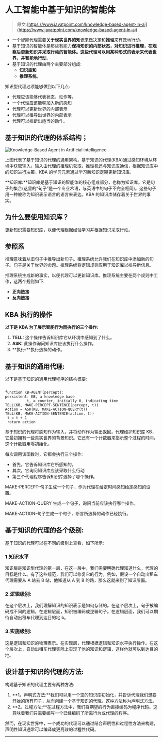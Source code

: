 # 人工智能中基于知识的智能体

> 原文:[https://www.javatpoint.com/knowledge-based-agent-in-ai](https://www.javatpoint.com/knowledge-based-agent-in-ai)

*   一个智能代理需要**关于现实世界的知识**来做决定和**推理**来有效地行动。
*   基于知识的智能体是那些有能力**保持知识的内部状态，对知识进行推理，在观察后更新知识并采取行动的智能体。这些代理可以用某种形式的表示来代表世界，并智能地行动**。
*   基于知识的代理由两个主要部分组成:
    *   **知识库和**
    *   **推理系统**。

知识型代理必须能够做到以下几点:

*   代理应该能够代表状态、动作等。
*   一个代理应该能够加入新的感知
*   代理可以更新世界的内部表示
*   代理可以推导出世界的内部表示
*   代理可以推断出适当的动作。

## 基于知识的代理的体系结构；

![Knowledge-Based Agent in Artificial intelligence](../Images/e1ca661b7fa3dc0f13fe1a02ef313204.png)

上图代表了基于知识的代理的通用架构。基于知识的代理(KBA)通过感知环境从环境中获取输入。输入由代理的推理机获取，推理机还与知识库通信，根据知识库中的知识进行决策。KBA 的学习元素通过学习新知识定期更新知识库。

**知识库:**知识库是基于知识的智能体的核心组成部分，也称为知识库。它是句子的集合(这里的“句子”是一个专业术语，与英语中的句子不完全相同)。这些句子用一种被称为知识表示语言的语言来表达。KBA 的知识库储存着关于世界的事实。

## 为什么要使用知识库？

更新知识需要知识库，以便代理根据经验学习并根据知识采取行动。

## 参照系

推理意味着从旧句子中推导出新句子。推理系统允许我们在知识库中添加新的句子。句子是关于世界的命题。推理系统将逻辑规则应用于知识库以推导新信息。

推理系统生成新的事实，以便代理可以更新知识库。推理系统主要在两个规则中工作，这两个规则如下:

*   **正向链接**
*   **反向链接**

## KBA 执行的操作

**以下是 KBA 为了展示智能行为而执行的三个操作:**

1.  **TELL:** 这个操作告诉知识库它从环境中感知到了什么。
2.  **ASK:** 此操作询问知识库应该执行什么操作。
3.  **执行:**执行选择的动作。

## 基于知识的通用代理:

以下是基于知识的通用代理程序的结构概要:

```

function KB-AGENT(percept):
persistent: KB, a knowledge base 
          t, a counter, initially 0, indicating time 
TELL(KB, MAKE-PERCEPT-SENTENCE(percept, t)) 
Action = ASK(KB, MAKE-ACTION-QUERY(t)) 
TELL(KB, MAKE-ACTION-SENTENCE(action, t))
 t = t + 1
 return action 

```

基于知识的代理将感知作为输入，并将动作作为输出返回。代理维护知识库 KB，它最初拥有一些真实世界的背景知识。它还有一个计数器来指示整个过程的时间，这个计数器用零初始化。

每次调用该函数时，它都会执行三个操作:

*   首先，它告诉知识库它所感知的。
*   其次，它询问知识库应该采取什么行动
*   第三个代理程序告诉知识库选择了哪个操作。

MAKE-PERCEPT-句子生成一个句子，作为代理在给定时间感知给定感知的设置。

MAKE-ACTION-QUERY 生成一个句子，询问当前应该执行哪个操作。

MAKE-ACTION-句子生成一个句子，断言所选择的动作已经执行。

## 基于知识的代理的各个级别:

基于知识的代理可以在不同的级别上查看，如下所示:

### 1.知识水平

知识层是知识型代理的第一层，在这一层中，我们需要明确代理知道什么，代理的目标是什么。有了这些规范，我们可以修复它的行为。例如，假设一个自动出租车代理需要从 A 站去 B 站，他知道从 A 到 B 的路，那么这就来到了知识层面。

### 2.逻辑级别:

在这个层次上，我们理解知识的知识表示是如何存储的。在这个层次上，句子被编码成不同的逻辑。在逻辑层面，知识被编码成逻辑句子。在逻辑层面，我们可以期待自动出租车代理到达目的地 b。

### 3.实施级别:

这是逻辑和知识的物理表示。在实现层，代理根据逻辑和知识水平执行操作。在这个层次上，自动出租车代理实际上实现了他的知识和逻辑，这样他就可以到达目的地。

## 设计基于知识的代理的方法:

构建基于知识的代理主要有两种方法:

1.  **1。声明式方法:**我们可以用一个空的知识库初始化，并告诉代理我们想要开始的所有句子，从而创建一个基于知识的代理。这种方法称为声明式方法。
2.  **2。过程方法:**在过程方法中，我们将期望的行为直接编码为程序代码。这意味着我们只需要编写一个已经编码了所需行为或代理的程序。

然而，在现实世界中，一个成功的代理可以通过结合声明性和过程性方法来构建，声明性知识通常可以编译成更高效的过程性代码。

* * *
